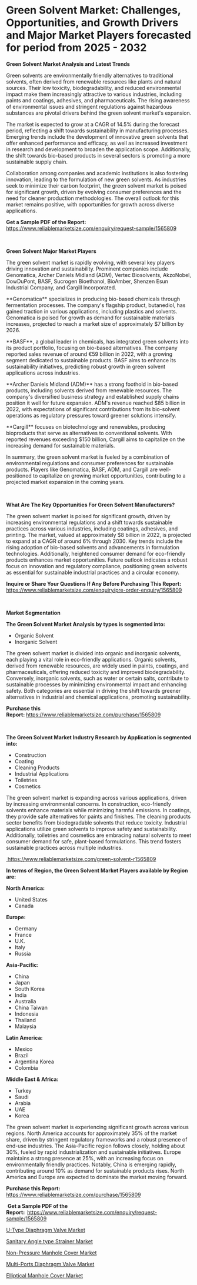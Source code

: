 <p><h1>Green Solvent Market: Challenges, Opportunities, and Growth Drivers and Major Market Players forecasted for period from 2025 - 2032</h1></p><p><strong>Green Solvent Market Analysis and Latest Trends</strong></p>
<p><p>Green solvents are environmentally friendly alternatives to traditional solvents, often derived from renewable resources like plants and natural sources. Their low toxicity, biodegradability, and reduced environmental impact make them increasingly attractive to various industries, including paints and coatings, adhesives, and pharmaceuticals. The rising awareness of environmental issues and stringent regulations against hazardous substances are pivotal drivers behind the green solvent market's expansion.</p><p>The market is expected to grow at a CAGR of 14.5% during the forecast period, reflecting a shift towards sustainability in manufacturing processes. Emerging trends include the development of innovative green solvents that offer enhanced performance and efficacy, as well as increased investment in research and development to broaden the application scope. Additionally, the shift towards bio-based products in several sectors is promoting a more sustainable supply chain.</p><p>Collaboration among companies and academic institutions is also fostering innovation, leading to the formulation of new green solvents. As industries seek to minimize their carbon footprint, the green solvent market is poised for significant growth, driven by evolving consumer preferences and the need for cleaner production methodologies. The overall outlook for this market remains positive, with opportunities for growth across diverse applications.</p></p>
<p><strong>Get a Sample PDF of the Report:&nbsp;</strong> <a href="https://www.reliablemarketsize.com/enquiry/request-sample/1565809?utm_campaign=2795&utm_medium=2&utm_source=Github&utm_content=ia&utm_term=31032025&utm_id=green-solvent">https://www.reliablemarketsize.com/enquiry/request-sample/1565809</a></p>
<p>&nbsp;</p>
<p><strong>Green Solvent Major Market Players</strong></p>
<p><p>The green solvent market is rapidly evolving, with several key players driving innovation and sustainability. Prominent companies include Genomatica, Archer Daniels Midland (ADM), Vertec Biosolvents, AkzoNobel, DowDuPont, BASF, Sucrogen Bioethanol, BioAmber, Shenzen Esun Industrial Company, and Cargill Incorporated.</p><p>**Genomatica** specializes in producing bio-based chemicals through fermentation processes. The company's flagship product, butanediol, has gained traction in various applications, including plastics and solvents. Genomatica is poised for growth as demand for sustainable materials increases, projected to reach a market size of approximately $7 billion by 2026.</p><p>**BASF**, a global leader in chemicals, has integrated green solvents into its product portfolio, focusing on bio-based alternatives. The company reported sales revenue of around €59 billion in 2022, with a growing segment dedicated to sustainable products. BASF aims to enhance its sustainability initiatives, predicting robust growth in green solvent applications across industries.</p><p>**Archer Daniels Midland (ADM)** has a strong foothold in bio-based products, including solvents derived from renewable resources. The company's diversified business strategy and established supply chains position it well for future expansion. ADM's revenue reached $85 billion in 2022, with expectations of significant contributions from its bio-solvent operations as regulatory pressures toward greener solutions intensify.</p><p>**Cargill** focuses on biotechnology and renewables, producing bioproducts that serve as alternatives to conventional solvents. With reported revenues exceeding $150 billion, Cargill aims to capitalize on the increasing demand for sustainable materials.</p><p>In summary, the green solvent market is fueled by a combination of environmental regulations and consumer preferences for sustainable products. Players like Genomatica, BASF, ADM, and Cargill are well-positioned to capitalize on growing market opportunities, contributing to a projected market expansion in the coming years.</p></p>
<p>&nbsp;</p>
<p><strong>What Are The Key Opportunities For Green Solvent Manufacturers?</strong></p>
<p><p>The green solvent market is poised for significant growth, driven by increasing environmental regulations and a shift towards sustainable practices across various industries, including coatings, adhesives, and printing. The market, valued at approximately $8 billion in 2022, is projected to expand at a CAGR of around 6% through 2030. Key trends include the rising adoption of bio-based solvents and advancements in formulation technologies. Additionally, heightened consumer demand for eco-friendly products enhances market opportunities. Future outlook indicates a robust focus on innovation and regulatory compliance, positioning green solvents as essential for sustainable industrial practices and a circular economy.</p></p>
<p><strong>Inquire or Share Your Questions If Any Before Purchasing This Report:</strong> <a href="https://www.reliablemarketsize.com/enquiry/pre-order-enquiry/1565809?utm_campaign=2795&utm_medium=2&utm_source=Github&utm_content=ia&utm_term=31032025&utm_id=green-solvent">https://www.reliablemarketsize.com/enquiry/pre-order-enquiry/1565809</a></p>
<p>&nbsp;</p>
<p><strong>Market Segmentation</strong></p>
<p><strong>The Green Solvent Market Analysis by types is segmented into:</strong></p>
<p><ul><li>Organic Solvent</li><li>Inorganic Solvent</li></ul></p>
<p><p>The green solvent market is divided into organic and inorganic solvents, each playing a vital role in eco-friendly applications. Organic solvents, derived from renewable resources, are widely used in paints, coatings, and pharmaceuticals, offering reduced toxicity and improved biodegradability. Conversely, inorganic solvents, such as water or certain salts, contribute to sustainable processes by minimizing environmental impact and enhancing safety. Both categories are essential in driving the shift towards greener alternatives in industrial and chemical applications, promoting sustainability.</p></p>
<p><strong>Purchase this Report:&nbsp;</strong><a href="https://www.reliablemarketsize.com/purchase/1565809?utm_campaign=2795&utm_medium=2&utm_source=Github&utm_content=ia&utm_term=31032025&utm_id=green-solvent">https://www.reliablemarketsize.com/purchase/1565809</a></p>
<p>&nbsp;</p>
<p><strong>The Green Solvent Market Industry Research by Application is segmented into:</strong></p>
<p><ul><li>Construction</li><li>Coating</li><li>Cleaning Products</li><li>Industrial Applications</li><li>Toiletries</li><li>Cosmetics</li></ul></p>
<p><p>The green solvent market is expanding across various applications, driven by increasing environmental concerns. In construction, eco-friendly solvents enhance materials while minimizing harmful emissions. In coatings, they provide safe alternatives for paints and finishes. The cleaning products sector benefits from biodegradable solvents that reduce toxicity. Industrial applications utilize green solvents to improve safety and sustainability. Additionally, toiletries and cosmetics are embracing natural solvents to meet consumer demand for safe, plant-based formulations. This trend fosters sustainable practices across multiple industries.</p></p>
<p><a href="https://www.reliablemarketsize.com/green-solvent-r1565809?utm_campaign=2795&utm_medium=2&utm_source=Github&utm_content=ia&utm_term=31032025&utm_id=green-solvent">&nbsp;https://www.reliablemarketsize.com/green-solvent-r1565809</a></p>
<p><strong>In terms of Region, the Green Solvent Market Players available by Region are:</strong></p>
<p>
    <p> <strong> North America: </strong>
        <ul>
            <li>United States</li>
            <li>Canada</li>
        </ul>
        </p> 
    <p> <strong> Europe: </strong>
        <ul>
            <li>Germany</li>
            <li>France</li>
            <li>U.K.</li>
            <li>Italy</li>
            <li>Russia</li>
        </ul>
        </p> 
    <p> <strong> Asia-Pacific: </strong>
        <ul>
            <li>China</li>
            <li>Japan</li>
            <li>South Korea</li>
            <li>India</li>
            <li>Australia</li>
            <li>China Taiwan</li>
            <li>Indonesia</li>
            <li>Thailand</li>
            <li>Malaysia</li>
        </ul>
        </p> 
    <p> <strong> Latin America: </strong>
        <ul>
            <li>Mexico</li>
            <li>Brazil</li>
            <li>Argentina Korea</li>
            <li>Colombia</li>
        </ul>
        </p> 
    <p> <strong> Middle East & Africa: </strong>
        <ul>
            <li>Turkey</li>
            <li>Saudi</li>
            <li>Arabia</li>
            <li>UAE</li>
            <li>Korea</li>
        </ul>
    </p>
    </p>
<p><p>The green solvent market is experiencing significant growth across various regions. North America accounts for approximately 35% of the market share, driven by stringent regulatory frameworks and a robust presence of end-use industries. The Asia-Pacific region follows closely, holding about 30%, fueled by rapid industrialization and sustainable initiatives. Europe maintains a strong presence at 25%, with an increasing focus on environmentally friendly practices. Notably, China is emerging rapidly, contributing around 10% as demand for sustainable products rises. North America and Europe are expected to dominate the market moving forward.</p></p>
<p><strong>Purchase this Report: </strong><a href="https://www.reliablemarketsize.com/purchase/1565809?utm_campaign=2795&utm_medium=2&utm_source=Github&utm_content=ia&utm_term=31032025&utm_id=green-solvent">https://www.reliablemarketsize.com/purchase/1565809</a></p>
<p>&nbsp;<strong>Get a Sample PDF of the Report:&nbsp;&nbsp;</strong><a href="https://www.reliablemarketsize.com/enquiry/request-sample/1565809?utm_campaign=2795&utm_medium=2&utm_source=Github&utm_content=ia&utm_term=31032025&utm_id=green-solvent">https://www.reliablemarketsize.com/enquiry/request-sample/1565809</a></p>
<p><strong></strong></p>
<p><p><a href="https://www.linkedin.com/pulse/industry-experts-project-u-type-diaphragm-valve-market-ksbic?utm_campaign=2795&utm_medium=2&utm_source=Github&utm_content=ia&utm_term=31032025&utm_id=green-solvent">U-Type Diaphragm Valve Market</a></p><p><a href="https://www.linkedin.com/pulse/global-overview-sanitary-angle-type-strainer-market-revenue-ityhf?utm_campaign=2795&utm_medium=2&utm_source=Github&utm_content=ia&utm_term=31032025&utm_id=green-solvent">Sanitary Angle type Strainer Market</a></p><p><a href="https://www.linkedin.com/pulse/market-demand-revenue-growth-non-pressure-manhole-cover-pyiac?utm_campaign=2795&utm_medium=2&utm_source=Github&utm_content=ia&utm_term=31032025&utm_id=green-solvent">Non-Pressure Manhole Cover Market</a></p><p><a href="https://www.linkedin.com/pulse/multi-ports-diaphragm-valve-market-size-expansion-forecast-from-0jw4c?utm_campaign=2795&utm_medium=2&utm_source=Github&utm_content=ia&utm_term=31032025&utm_id=green-solvent">Multi-Ports Diaphragm Valve Market</a></p><p><a href="https://www.linkedin.com/pulse/elliptical-manhole-cover-market-research-report-identifying-9ygpc?utm_campaign=2795&utm_medium=2&utm_source=Github&utm_content=ia&utm_term=31032025&utm_id=green-solvent">Elliptical Manhole Cover Market</a></p></p>